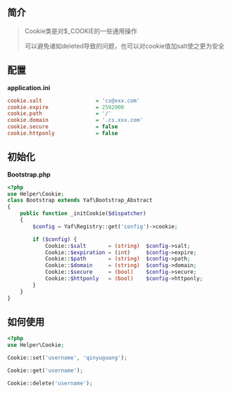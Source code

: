 ## 简介
> Cookie类是对$_COOKIE的一些通用操作
>
> 可以避免诸如deleted导致的问题，也可以对cookie值加salt使之更为安全

## 配置
**application.ini**
```ini
cookie.salt                 = 'cs@xxx.com'
cookie.expire               = 2592000
cookie.path                 = '/'
cookie.domain               = '.cs.xxx.com'
cookie.secure               = false
cookie.httponly             = false
```

## 初始化
**Bootstrap.php**
```php
<?php
use Helper\Cookie;
class Bootstrap extends Yaf\Bootstrap_Abstract
{
    public function _initCookie($dispatcher)
    {
        $config = Yaf\Registry::get('config')->cookie;

        if ($config) {
            Cookie::$salt       = (string)  $config->salt;
            Cookie::$expiration = (int)     $config->expire;
            Cookie::$path       = (string)  $config->path;
            Cookie::$domain     = (string)  $config->domain;
            Cookie::$secure     = (bool)    $config->secure;
            Cookie::$httponly   = (bool)    $config->httponly;
        }
    }
}
```

## 如何使用
```php
<?php
use Helper\Cookie;

Cookie::set('username', 'qinyuguang');

Cookie::get('username');

Cookie::delete('username');
```

